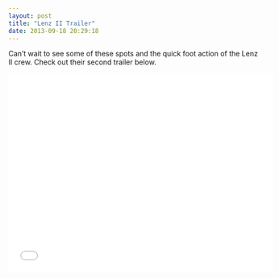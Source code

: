 ```yaml
---
layout: post
title: "Lenz II Trailer"
date: 2013-09-18 20:29:18
---
```


<p>Can&#8217;t wait to see some of these spots and the quick foot action of the Lenz II crew. Check out their second trailer below.</p>
<p><iframe frameborder="0" height="393" src="//www.youtube.com/embed/kaGHAsi6sW8?feature=player_embedded" width="524"></iframe></p>
